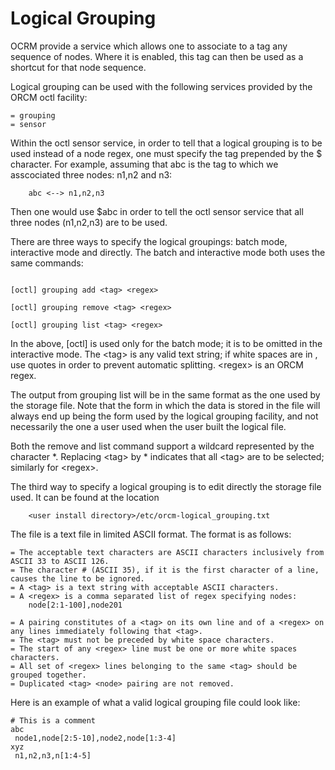 # Logical Grouping

OCRM provide a service which allows one to associate to a tag any sequence of nodes.  Where it is enabled, this tag can then be used as a shortcut for that node sequence.

Logical grouping can be used with the following services provided by the ORCM octl facility:
```
= grouping
= sensor
```

Within the octl sensor service, in order to tell that a logical grouping is to be used instead of a node regex, one must specify the tag prepended by the $ character.  For example, assuming that abc is the tag to which we asscociated three nodes: n1,n2 and n3:
```
    abc <--> n1,n2,n3
```
Then one would use $abc in order to tell the octl sensor service that all three nodes (n1,n2,n3) are to be used.

There are three ways to specify the logical groupings: batch mode, interactive mode and directly.  The batch and interactive mode both uses the same commands:

```

[octl] grouping add <tag> <regex>

[octl] grouping remove <tag> <regex>

[octl] grouping list <tag> <regex>

```

In the above, [octl] is used only for the batch mode; it is to be omitted in the interactive mode.  The \<tag\> is any valid text string; if white spaces are in <tag>, use quotes in order to prevent automatic splitting.  \<regex\> is an ORCM regex.

The output from grouping list will be in the same format as the one used by the storage file.  Note that the form in which the data is stored in the file will always end up being the form used by the logical grouping facility, and not necessarily the one a user used when the user built the logical file.

Both the remove and list command support a wildcard represented by the character *. Replacing \<tag\> by * indicates that all \<tag\> are to be selected; similarly for \<regex\>.

The third way to specify a logical grouping is to edit directly the storage file used.  It can be found at the location
```
    <user install directory>/etc/orcm-logical_grouping.txt
```

The file is a text file in limited ASCII format.  The format is as follows:
```
= The acceptable text characters are ASCII characters inclusively from ASCII 33 to ASCII 126.  
= The character # (ASCII 35), if it is the first character of a line, causes the line to be ignored.
= A <tag> is a text string with acceptable ASCII characters.
= A <regex> is a comma separated list of regex specifying nodes:
    node[2:1-100],node201

= A pairing constitutes of a <tag> on its own line and of a <regex> on any lines immediately following that <tag>.
= The <tag> must not be preceded by white space characters.
= The start of any <regex> line must be one or more white spaces characters.
= All set of <regex> lines belonging to the same <tag> should be grouped together.
= Duplicated <tag> <node> pairing are not removed.
```
Here is an example of what a valid logical grouping file could look like:
```
# This is a comment
abc
 node1,node[2:5-10],node2,node[1:3-4]
xyz
 n1,n2,n3,n[1:4-5]
```




